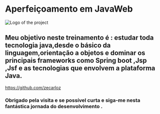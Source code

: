 # Aperfeiçoamento em JavaWeb

![Logo of the project](https://icon-library.com/images/java-icon-image/java-icon-image-12.jpg)

## Meu objetivo neste treinamento é : estudar toda tecnologia java,desde o básico da linguagem,orientação a objetos e dominar os principais frameworks como Spring boot ,Jsp ,Jsf e as tecnologias que envolvem a plataforma Java.
https://github.com/zecarloz
### Obrigado pela visita e se possível curta e siga-me nesta fantástica jornada do desenvolvimento .

